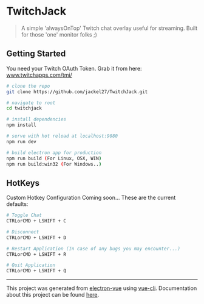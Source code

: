 # TwitchJack

> A simple 'alwaysOnTop' Twitch chat overlay useful for streaming. Built for those 'one' monitor folks ;)

## Getting Started


You need your Twitch OAuth Token. Grab it from here:
<a>www.twitchapps.com/tmi/</a>
``` bash
# clone the repo
git clone https://github.com/jackel27/TwitchJack.git

# navigate to root
cd twitchjack

# install dependencies
npm install

# serve with hot reload at localhost:9080
npm run dev

# build electron app for production
npm run build (For Linux, OSX, WIN)
npm run build:win32 (For Windows..)

```

## HotKeys

Custom Hotkey Configuration Coming soon... These are the current defaults:

``` bash
# Toggle Chat
CTRLorCMD + LSHIFT + C

# Disconnect
CTRLorCMD + LSHIFT + D

# Restart Application (In case of any bugs you may encounter...)
CTRLorCMD + LSHIFT + R

# Quit Application
CTRLorCMD + LSHIFT + Q
```

---

This project was generated from [electron-vue](https://github.com/SimulatedGREG/electron-vue) using [vue-cli](https://github.com/vuejs/vue-cli). Documentation about this project can be found [here](https://simulatedgreg.gitbooks.io/electron-vue/content/index.html).
